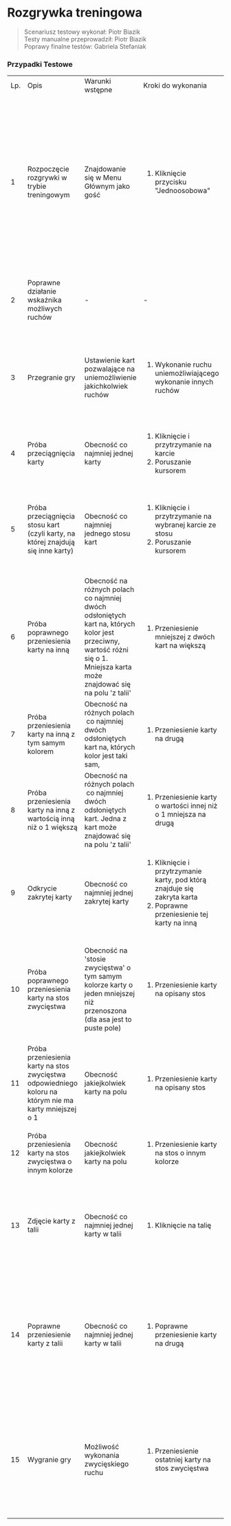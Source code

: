 # Rozgrywka treningowa

>Scenariusz testowy wykonał: Piotr Biazik  
Testy manualne przeprowadził: Piotr Biazik  
Poprawy finalne testów: Gabriela Stefaniak

### Przypadki Testowe

<table>
    <tbody>
    <tr>
        <td>Lp.</td>
        <td>Opis</td>
        <td>Warunki wstępne</td>
        <td>Kroki do wykonania</td>
        <td>Oczekiwany rezultat</td>
        <td>Uzyskany rezultat</td>
    </tr>
    <tr>
        <td>1</td>
        <td>Rozpoczęcie rozgrywki w trybie treningowym</td>
        <td>Znajdowanie się w Menu Głównym jako gość</td>
        <td>
            <ol>
                <li>Kliknięcie przycisku "Jednoosobowa"</li>
            </ol>
        </td>
        <td>
            <p>Rozpoczyna się rozgrywka</p>
            <p>Wygląd kart jest taki sam jak bazowy motyw</p>
            <p>Zaczyna się odtwarzanie muzyki</p>
            <p>Zaczyna się odliczanie czasu</p></td>
        <td><p><strong>Zgodny z oczekiwaniem</strong></p>
            <p>Rozpoczyna się rozgrywka</p>
            <p>Wygląd kart jest taki sam jak bazowy motyw,</p>
            <p>Muzyka nie odtwarza się sama z siebie (#36 pkt 4.)</p>
            <p>Zaczyna się odliczanie czasu</p></td>
    </tr>
    <tr>
        <td>2</td>
        <td>Poprawne działanie wskaźnika możliwych ruchów</td>
        <td>-</td>
        <td>-</td>
        <td>Wskaźnik możliwych ruchów wskazuje ilość możliwych do wykonania ruchów</td>
        <td><p><strong>Zgodny z oczekiwaniem</strong></p></td>
    </tr>
    <tr>
        <td>3</td>
        <td>Przegranie gry</td>
        <td>Ustawienie kart pozwalające na uniemożliwienie jakichkolwiek ruchów</td>
        <td>
            <ol>
                <li>Wykonanie ruchu uniemożliwiającego wykonanie innych ruchów</li>
            </ol>
        </td>
        <td><p>Wskaźnik istnienia wykonywalnych ruchów zmienia się na 0</p>
            <p>Uruchamia się animacja przegranej</p></td>
        <td><p><strong>Zgodny z oczekiwaniem</strong></p></td>
    </tr>
    <tr>
        <td>4</td>
        <td>Próba przeciągnięcia karty</td>
        <td>Obecność co najmniej jednej karty</td>
        <td>
            <ol>
                <li>Kliknięcie i przytrzymanie na karcie</li>
                <li>Poruszanie kursorem</li>
            </ol>
        </td>
        <td>Karta &nbsp;podąża za kursorem&nbsp;</td>
        <td><p><strong>Zgodny z oczekiwaniem</strong></p>
            <p>Karta &nbsp;podąża za kursorem&nbsp;</p></td>
    </tr>
    <tr>
        <td>5</td>
        <td>Próba przeciągnięcia stosu kart (czyli karty, na której znajdują się inne karty)</td>
        <td>Obecność co najmniej jednego stosu kart</td>
        <td>
            <ol>
                <li>Kliknięcie i przytrzymanie na wybranej karcie ze stosu</li>
                <li>Poruszanie kursorem</li>
            </ol>
        </td>
        <td>Wybrana karta i wszystkie znajdujące się nad nią podążają za kursorem&nbsp;</td>
        <td>
            <p><strong>Zgodny z oczekiwaniem</strong></p>
            <p>Wybrana karta i wszystkie znajdujące się nad nią podążają za kursorem&nbsp;</p></td>
    </tr>
    <tr>
        <td>6</td>
        <td>Próba poprawnego przeniesienia karty na inną</td>
        <td>Obecność na różnych polach co najmniej dwóch odsłoniętych kart na, których kolor jest przeciwny, wartość
            różni się o 1. Mniejsza karta może znajdować się na polu 'z talii'
        </td>
        <td>
            <ol>
                <li>Przeniesienie mniejszej z dwóch kart na większą</li>
            </ol>
        </td>
        <td>Karta zostaje przeniesiona</td>
        <td><p><strong>Zgodny z oczekiwaniem</strong></p>
            Karta zostaje przeniesiona</td>
    </tr>
    <tr>
        <td>7</td>
        <td>Próba przeniesienia karty na inną z tym samym kolorem</td>
        <td>Obecność na różnych polach &nbsp;co najmniej dwóch odsłoniętych kart na, których kolor jest taki sam,</td>
        <td>
            <ol>
                <li>Przeniesienie karty na drugą</li>
            </ol>
        </td>
        <td>Karta zostaje zostaje na swoim miejscu</td>
        <td><p><strong>Zgodny z oczekiwaniem</strong></p>
            Karta zostaje zostaje na swoim miejscu</td>
    </tr>
    <tr>
        <td>8</td>
        <td>Próba przeniesienia karty na inną z wartością inną niż o 1 większą</td>
        <td>Obecność na różnych polach &nbsp;co najmniej dwóch odsłoniętych kart. Jedna z kart może znajdować się na
            polu 'z talii'
        </td>
        <td>
            <ol>
                <li>Przeniesienie karty o wartości innej niż o 1 mniejsza na drugą</li>
            </ol>
        </td>
        <td>Karta zostaje zostaje na swoim miejscu</td>
        <td><p><strong>Zgodny z oczekiwaniem</strong></p>
            Karta zostaje zostaje na swoim miejscu</td>
    </tr>
    <tr>
        <td>9</td>
        <td>Odkrycie zakrytej karty</td>
        <td>Obecność co najmniej jednej zakrytej karty</td>
        <td>
            <ol>
                <li>Kliknięcie i przytrzymanie karty, pod którą znajduje się zakryta karta</li>
                <li>Poprawne przeniesienie tej karty na inną</li>
            </ol>
        </td>
        <td>Zakryta karta się odkrywa</td>
        <td><p><strong>Zgodny z oczekiwaniem</strong></p>
            Zakryta karta się odkrywa</td>
    </tr>
    <tr>
        <td>10</td>
        <td>Próba poprawnego przeniesienia karty na stos zwycięstwa</td>
        <td>Obecność na 'stosie zwycięstwa' o tym samym kolorze karty o jeden mniejszej niż przenoszona (dla asa jest to
            puste pole)
        </td>
        <td>
            <ol>
                <li>Przeniesienie karty na opisany stos</li>
            </ol>
        </td>
        <td><p>Karta zostaje przeniesiona na stos</p>
            <p>Licznik puntów zwiększa się o 10</p></td>
        <td><p><strong>Zgodny z oczekiwaniem</strong></p>
            <p>Karta zostaje przeniesiona na stos</p>
            <p>Licznik puntów zwiększa się o 10</p></td>
    </tr>
    <tr>
        <td>11</td>
        <td>Próba przeniesienia<i> </i>karty na stos zwycięstwa odpowiedniego koloru na którym nie ma karty mniejszej o
            1
        </td>
        <td>Obecność jakiejkolwiek karty na polu</td>
        <td>
            <ol>
                <li>Przeniesienie karty na opisany stos</li>
            </ol>
        </td>
        <td>Karta zostaje na swoim miejscu</td>
        <td><p><strong>Zgodny z oczekiwaniem</strong></p>
            Karta zostaje na swoim miejscu</td>
    </tr>
    <tr>
        <td>12</td>
        <td>Próba przeniesienia<i> </i>karty na stos zwycięstwa o innym kolorze</td>
        <td>Obecność jakiejkolwiek karty na polu</td>
        <td>
            <ol>
                <li>Przeniesienie karty na stos o innym kolorze</li>
            </ol>
        </td>
        <td>Karta zostaje na swoim miejscu</td>
        <td><p><strong>Zgodny z oczekiwaniem</strong></p>
            Karta zostaje na swoim miejscu</td>
    </tr>
    <tr>
        <td>13</td>
        <td>Zdjęcie karty z talii</td>
        <td>Obecność co najmniej jednej karty w talii</td>
        <td>
            <ol>
                <li>Kliknięcie na talię</li>
            </ol>
        </td>
        <td>Karta znajdująca się na szczycie talii przenosi się na pole obok</td>
        <td><p><strong>Zgodny z oczekiwaniem</strong></p>
            Karta znajdująca się na szczycie talii przenosi się na pole obok</td>
    </tr>
    <tr>
        <td>14</td>
        <td>Poprawne przeniesienie karty z talii</td>
        <td>Obecność co najmniej jednej karty w talii</td>
        <td>
            <ol>
                <li>Poprawne przeniesienie karty na drugą</li>
            </ol>
        </td>
        <td><p>Karta przenosi się na wybraną inną kartę.</p>
            <p>Jeżeli w talii znajdują się inne karty, wyświetla się <strong>poprzednia</strong> karta</p></td>
        <td><p><strong>Zgodny z oczekiwaniem</strong></p>
            <p>Karta przenosi się na wybraną inną kartę.</p>
            <p>Jeżeli w talii znajdują się inne karty, wyświetla się <strong>następna</strong> karta</p></td>
    </tr>
    <tr>
        <td>15</td>
        <td>Wygranie gry</td>
        <td>Możliwość wykonania zwycięskiego ruchu</td>
        <td>
            <ol>
                <li>Przeniesienie ostatniej karty na stos zwycięstwa</li>
            </ol>
        </td>
        <td><p>Uruchamia się animacja zwycięstwa</p>
            <p>Możliwy jest powrót do menu lub analiza rozgrywki</p></td>
        <td><p><strong>Zgodny z oczekiwaniem</strong></p>
            <p>Uruchamia się animacja zwycięstwa</p>
            <p>Możliwy jest powrót do menu lub analiza rozgrywki</p></td>
    </tr>
    </tbody>
</table>